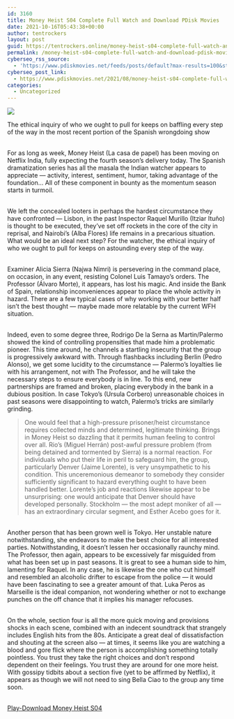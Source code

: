 ```yaml
---
id: 3160
title: Money Heist S04 Complete Full Watch and Download PDisk Movies
date: 2021-10-16T05:43:38+00:00
author: tentrockers
layout: post
guid: https://tentrockers.online/money-heist-s04-complete-full-watch-and-download-pdisk-movies/
permalink: /money-heist-s04-complete-full-watch-and-download-pdisk-movies/
cyberseo_rss_source:
  - 'https://www.pdiskmovies.net/feeds/posts/default?max-results=100&start-index=901'
cyberseo_post_link:
  - https://www.pdiskmovies.net/2021/08/money-heist-s04-complete-full-watch-and.html
categories:
  - Uncategorized
---
```

<div>
  <img src="https://1.bp.blogspot.com/-7MqHbQjnKBY/YRpLMFNuFBI/AAAAAAAAabM/hdALKnFUUnA0AYE4PNOPmJBihvIo2YvjQCLcBGAsYHQ/w428-h640/Money%2BHeist%2BS04%2B%2BComplete%2BFull%2BWatch%2Band%2BDownload%2BPDisk%2BMovies.jpg" class="ff-og-image-inserted" />
</div>

<span>The ethical inquiry of who we ought to pull for keeps on baffling every step of the way in the most recent portion of the Spanish wrongdoing show </span>

<span><br />For as long as week, Money Heist (La casa de papel) has been moving on Netflix India, fully expecting the fourth season&#8217;s delivery today. The Spanish dramatization series has all the masala the Indian watcher appears to appreciate — activity, interest, sentiment, humor, taking advantage of the foundation… All of these component in bounty as the momentum season starts in turmoil. </span>

<span><br />We left the concealed looters in perhaps the hardest circumstance they have confronted — Lisbon, in the past Inspector Raquel Murillo (Itziar Ituño) is thought to be executed, they&#8217;ve set off rockets in the core of the city in reprisal, and Nairobi&#8217;s (Alba Flores) life remains in a precarious situation. What would be an ideal next step? For the watcher, the ethical inquiry of who we ought to pull for keeps on astounding every step of the way. </span>

<span><br />Examiner Alicia Sierra (Najwa Nimri) is persevering in the command place, on occasion, in any event, resisting Colonel Luis Tamayo&#8217;s orders. The Professor (Álvaro Morte), it appears, has lost his magic. And inside the Bank of Spain, relationship inconveniences appear to place the whole activity in hazard. There are a few typical cases of why working with your better half isn&#8217;t the best thought — maybe made more relatable by the current WFH situation. </span>

<span><br />Indeed, even to some degree three, Rodrigo De la Serna as Martin/Palermo showed the kind of controlling propensities that made him a problematic pioneer. This time around, he channels a startling insecurity that the group is progressively awkward with. Through flashbacks including Berlin (Pedro Alonso), we get some lucidity to the circumstance — Palermo&#8217;s loyalties lie with his arrangement, not with The Professor, and he will take the necessary steps to ensure everybody is in line. To this end, new partnerships are framed and broken, placing everybody in the bank in a dubious position. In case Tokyo&#8217;s (Ursula Corbero) unreasonable choices in past seasons were disappointing to watch, Palermo&#8217;s tricks are similarly grinding. </span>

> <span>One would feel that a high-pressure prisoner/heist circumstance requires collected minds and determined, legitimate thinking. Brings in Money Heist so dazzling that it permits human feeling to control over all. Rio&#8217;s (Miguel Herrán) post-awful pressure problem (from being detained and tormented by Sierra) is a normal reaction. For individuals who put their life in peril to safeguard him, the group, particularly Denver (Jaime Lorente), is very unsympathetic to his condition. This unceremonious demeanor to somebody they consider sufficiently significant to hazard everything ought to have been handled better. Lorente&#8217;s job and reactions likewise appear to be unsurprising: one would anticipate that Denver should have developed personally. Stockholm — the most adept moniker of all — has an extraordinary circular segment, and Esther Acebo goes for it. </span>

<span><br />Another person that has been grown well is Tokyo. Her unstable nature notwithstanding, she endeavors to make the best choice for all interested parties. Notwithstanding, it doesn&#8217;t lessen her occasionally raunchy mind. The Professor, then again, appears to be excessively far misguided from what has been set up in past seasons. It is great to see a human side to him, lamenting for Raquel. In any case, he is likewise the one who cut himself and resembled an alcoholic drifter to escape from the police — it would have been fascinating to see a greater amount of that. Luka Peros as Marseille is the ideal companion, not wondering whether or not to exchange punches on the off chance that it implies his manager refocuses. </span>

<span><br />On the whole, section four is all the more quick moving and provisions shocks in each scene, combined with an indecent soundtrack that strangely includes English hits from the 80s. Anticipate a great deal of dissatisfaction and shouting at the screen also — at times, it seems like you are watching a blood and gore flick where the person is accomplishing something totally pointless. You trust they take the right choices and don&#8217;t respond dependent on their feelings. You trust they are around for one more heist. With gossipy tidbits about a section five (yet to be affirmed by Netflix), it appears as though we will not need to sing Bella Ciao to the group any time soon.</span>

  
<a href="https://www.pdiskmovies.net/p/money-heist-s01.html" target="popup" onclick="https://www.pdiskmovies.net/p/money-heist-s01.html','popup','width=600,height=600'); return false;" rel="noopener"><br /> Play-Download Money Heist S04<br /> </a>